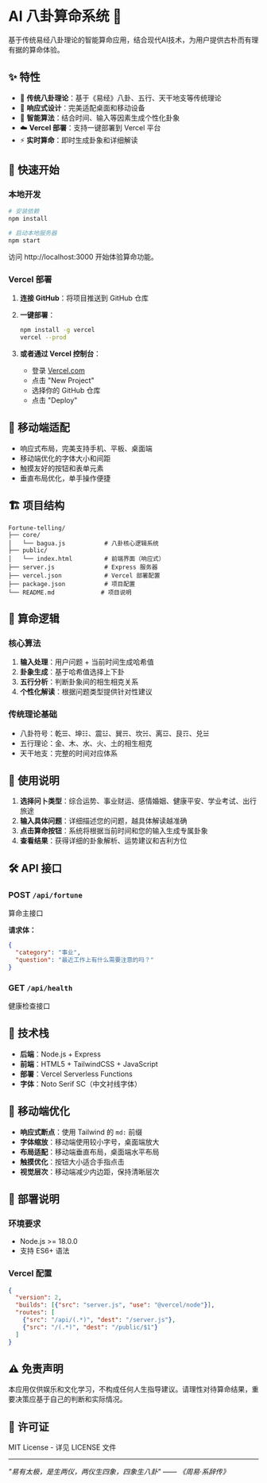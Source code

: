 # AI 八卦算命系统 🔮

基于传统易经八卦理论的智能算命应用，结合现代AI技术，为用户提供古朴而有理有据的算命体验。

## ✨ 特性

- 🎯 **传统八卦理论**：基于《易经》八卦、五行、天干地支等传统理论
- 🎨 **响应式设计**：完美适配桌面和移动设备
- 🧠 **智能算法**：结合时间、输入等因素生成个性化卦象
- ☁️ **Vercel 部署**：支持一键部署到 Vercel 平台
- ⚡ **实时算命**：即时生成卦象和详细解读

## 🚀 快速开始

### 本地开发

```bash
# 安装依赖
npm install

# 启动本地服务器
npm start
```

访问 http://localhost:3000 开始体验算命功能。

### Vercel 部署

1. **连接 GitHub**：将项目推送到 GitHub 仓库

2. **一键部署**：
   ```bash
   npm install -g vercel
   vercel --prod
   ```

3. **或者通过 Vercel 控制台**：
   - 登录 [Vercel.com](https://vercel.com)
   - 点击 "New Project"
   - 选择你的 GitHub 仓库
   - 点击 "Deploy"

## 📱 移动端适配

- 响应式布局，完美支持手机、平板、桌面端
- 移动端优化的字体大小和间距
- 触摸友好的按钮和表单元素
- 垂直布局优化，单手操作便捷

## 🏗️ 项目结构

```
Fortune-telling/
├── core/
│   └── bagua.js           # 八卦核心逻辑系统
├── public/
│   └── index.html         # 前端界面（响应式）
├── server.js              # Express 服务器
├── vercel.json            # Vercel 部署配置
├── package.json           # 项目配置
└── README.md             # 项目说明
```

## 🔮 算命逻辑

### 核心算法
1. **输入处理**：用户问题 + 当前时间生成哈希值
2. **卦象生成**：基于哈希值选择上下卦
3. **五行分析**：判断卦象间的相生相克关系
4. **个性化解读**：根据问题类型提供针对性建议

### 传统理论基础
- 八卦符号：乾☰、坤☷、震☳、巽☴、坎☵、离☲、艮☶、兑☱
- 五行理论：金、木、水、火、土的相生相克
- 天干地支：完整的时间对应体系

## 📖 使用说明

1. **选择问卜类型**：综合运势、事业财运、感情婚姻、健康平安、学业考试、出行旅途
2. **输入具体问题**：详细描述您的问题，越具体解读越准确
3. **点击算命按钮**：系统将根据当前时间和您的输入生成专属卦象
4. **查看结果**：获得详细的卦象解析、运势建议和吉利方位

## 🛠️ API 接口

### POST `/api/fortune`
算命主接口

**请求体：**
```json
{
  "category": "事业",
  "question": "最近工作上有什么需要注意的吗？"
}
```

### GET `/api/health`
健康检查接口

## 🎨 技术栈

- **后端**：Node.js + Express
- **前端**：HTML5 + TailwindCSS + JavaScript
- **部署**：Vercel Serverless Functions
- **字体**：Noto Serif SC（中文衬线字体）

## 📱 移动端优化

- **响应式断点**：使用 Tailwind 的 `md:` 前缀
- **字体缩放**：移动端使用较小字号，桌面端放大
- **布局适配**：移动端垂直布局，桌面端水平布局
- **触摸优化**：按钮大小适合手指点击
- **视觉层次**：移动端减少内边距，保持清晰层次

## 🚀 部署说明

### 环境要求
- Node.js >= 18.0.0
- 支持 ES6+ 语法

### Vercel 配置
```json
{
  "version": 2,
  "builds": [{"src": "server.js", "use": "@vercel/node"}],
  "routes": [
    {"src": "/api/(.*)", "dest": "/server.js"},
    {"src": "/(.*)", "dest": "/public/$1"}
  ]
}
```

## ⚠️ 免责声明

本应用仅供娱乐和文化学习，不构成任何人生指导建议。请理性对待算命结果，重要决策应基于自己的判断和实际情况。

## 📄 许可证

MIT License - 详见 LICENSE 文件

---

*"易有太极，是生两仪，两仪生四象，四象生八卦" —— 《周易·系辞传》*